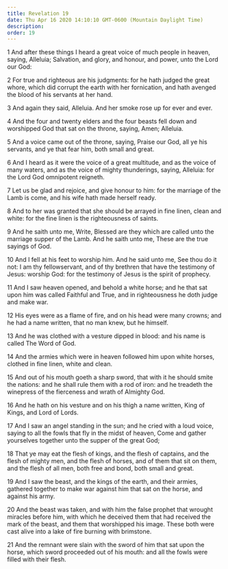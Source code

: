 ```yaml
---
title: Revelation 19
date: Thu Apr 16 2020 14:10:10 GMT-0600 (Mountain Daylight Time)
description: 
order: 19
---
```


<p>
  1 And after these things I heard a great voice of much people in heaven,
  saying, Alleluia; Salvation, and glory, and honour, and power, unto the Lord
  our God:
</p>
<p>
  2 For true and righteous are his judgments: for he hath judged the great
  whore, which did corrupt the earth with her fornication, and hath avenged the
  blood of his servants at her hand.
</p>
<p>3 And again they said, Alleluia. And her smoke rose up for ever and ever.</p>
<p>
  4 And the four and twenty elders and the four beasts fell down and worshipped
  God that sat on the throne, saying, Amen; Alleluia.
</p>
<span></span>
<p>
  5 And a voice came out of the throne, saying, Praise our God, all ye his
  servants, and ye that fear him, both small and great.
</p>
<p>
  6 And I heard as it were the voice of a great multitude, and as the voice of
  many waters, and as the voice of mighty thunderings, saying, Alleluia: for the
  Lord God omnipotent reigneth.
</p>
<p>
  7 Let us be glad and rejoice, and give honour to him: for the marriage of the
  Lamb is come, and his wife hath made herself ready.
</p>
<p>
  8 And to her was granted that she should be arrayed in fine linen, clean and
  white: for the fine linen is the righteousness of saints.
</p>
<p>
  9 And he saith unto me, Write, Blessed are they which are called unto the
  marriage supper of the Lamb. And he saith unto me, These are the true sayings
  of God.
</p>
<p>
  10 And I fell at his feet to worship him. And he said unto me, See thou do it
  not: I am thy fellowservant, and of thy brethren that have the testimony of
  Jesus: worship God: for the testimony of Jesus is the spirit of prophecy.
</p>
<p>
  11 And I saw heaven opened, and behold a white horse; and he that sat upon him
  was called Faithful and True, and in righteousness he doth judge and make war.
</p>
<p>
  12 His eyes were as a flame of fire, and on his head were many crowns; and he
  had a name written, that no man knew, but he himself.
</p>
<p>
  13 And he was clothed with a vesture dipped in blood: and his name is called
  The Word of God.
</p>
<p>
  14 And the armies which were in heaven followed him upon white horses, clothed
  in fine linen, white and clean.
</p>
<p>
  15 And out of his mouth goeth a sharp sword, that with it he should smite the
  nations: and he shall rule them with a rod of iron: and he treadeth the
  winepress of the fierceness and wrath of Almighty God.
</p>
<p>
  16 And he hath on his vesture and on his thigh a name written, King of Kings,
  and Lord of Lords.
</p>
<p>
  17 And I saw an angel standing in the sun; and he cried with a loud voice,
  saying to all the fowls that fly in the midst of heaven, Come and gather
  yourselves together unto the supper of the great God;
</p>
<p>
  18 That ye may eat the flesh of kings, and the flesh of captains, and the
  flesh of mighty men, and the flesh of horses, and of them that sit on them,
  and the flesh of all men, both free and bond, both small and great.
</p>
<p>
  19 And I saw the beast, and the kings of the earth, and their armies, gathered
  together to make war against him that sat on the horse, and against his army.
</p>
<span></span>
<p>
  20 And the beast was taken, and with him the false prophet that wrought
  miracles before him, with which he deceived them that had received the mark of
  the beast, and them that worshipped his image. These both were cast alive into
  a lake of fire burning with brimstone.
</p>
<p>
  21 And the remnant were slain with the sword of him that sat upon the horse,
  which sword proceeded out of his mouth: and all the fowls were filled with
  their flesh.
</p>
